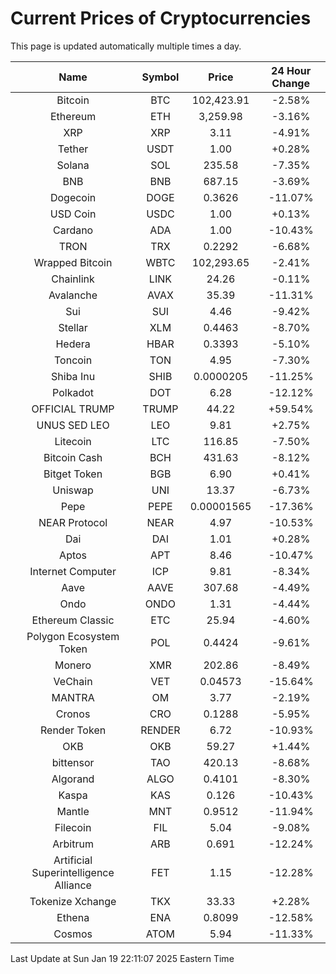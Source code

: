 # Current Prices of Cryptocurrencies
This page is updated automatically multiple times a day.

| Name | Symbol | Price | 24 Hour Change |
| :---: |:---:| :---: | :---: |
| Bitcoin | BTC | 102,423.91 | -2.58% |
| Ethereum | ETH | 3,259.98 | -3.16% |
| XRP | XRP | 3.11 | -4.91% |
| Tether | USDT | 1.00 | +0.28% |
| Solana | SOL | 235.58 | -7.35% |
| BNB | BNB | 687.15 | -3.69% |
| Dogecoin | DOGE | 0.3626 | -11.07% |
| USD Coin | USDC | 1.00 | +0.13% |
| Cardano | ADA | 1.00 | -10.43% |
| TRON | TRX | 0.2292 | -6.68% |
| Wrapped Bitcoin | WBTC | 102,293.65 | -2.41% |
| Chainlink | LINK | 24.26 | -0.11% |
| Avalanche | AVAX | 35.39 | -11.31% |
| Sui | SUI | 4.46 | -9.42% |
| Stellar | XLM | 0.4463 | -8.70% |
| Hedera | HBAR | 0.3393 | -5.10% |
| Toncoin | TON | 4.95 | -7.30% |
| Shiba Inu | SHIB | 0.0000205 | -11.25% |
| Polkadot | DOT | 6.28 | -12.12% |
| OFFICIAL TRUMP | TRUMP | 44.22 | +59.54% |
| UNUS SED LEO | LEO | 9.81 | +2.75% |
| Litecoin | LTC | 116.85 | -7.50% |
| Bitcoin Cash | BCH | 431.63 | -8.12% |
| Bitget Token | BGB | 6.90 | +0.41% |
| Uniswap | UNI | 13.37 | -6.73% |
| Pepe | PEPE | 0.00001565 | -17.36% |
| NEAR Protocol | NEAR | 4.97 | -10.53% |
| Dai | DAI | 1.01 | +0.28% |
| Aptos | APT | 8.46 | -10.47% |
| Internet Computer | ICP | 9.81 | -8.34% |
| Aave | AAVE | 307.68 | -4.49% |
| Ondo | ONDO | 1.31 | -4.44% |
| Ethereum Classic | ETC | 25.94 | -4.60% |
| Polygon Ecosystem Token | POL | 0.4424 | -9.61% |
| Monero | XMR | 202.86 | -8.49% |
| VeChain | VET | 0.04573 | -15.64% |
| MANTRA | OM | 3.77 | -2.19% |
| Cronos | CRO | 0.1288 | -5.95% |
| Render Token | RENDER | 6.72 | -10.93% |
| OKB | OKB | 59.27 | +1.44% |
| bittensor | TAO | 420.13 | -8.68% |
| Algorand | ALGO | 0.4101 | -8.30% |
| Kaspa | KAS | 0.126 | -10.43% |
| Mantle | MNT | 0.9512 | -11.94% |
| Filecoin | FIL | 5.04 | -9.08% |
| Arbitrum | ARB | 0.691 | -12.24% |
| Artificial Superintelligence Alliance | FET | 1.15 | -12.28% |
| Tokenize Xchange | TKX | 33.33 | +2.28% |
| Ethena | ENA | 0.8099 | -12.58% |
| Cosmos | ATOM | 5.94 | -11.33% |

Last Update at Sun Jan 19 22:11:07 2025 Eastern Time